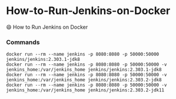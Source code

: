 # How-to-Run-Jenkins-on-Docker
:smile: How to Run Jenkins on Docker

### Commands
```
docker run --rm --name jenkins -p 8080:8080 -p 50000:50000 jenkins/jenkins:2.303.1-jdk8
docker run --rm --name jenkins -p 8080:8080 -p 50000:50000 -v jenkins_home:/var/jenkins_home jenkins/jenkins:2.303.1-jdk8
docker run --rm --name jenkins -p 8080:8080 -p 50000:50000 -v jenkins_home:/var/jenkins_home jenkins/jenkins:2.303.2-jdk8
docker run --rm --name jenkins -p 8080:8080 -p 50000:50000 -v jenkins_home:/var/jenkins_home jenkins/jenkins:2.303.2-jdk11
```
